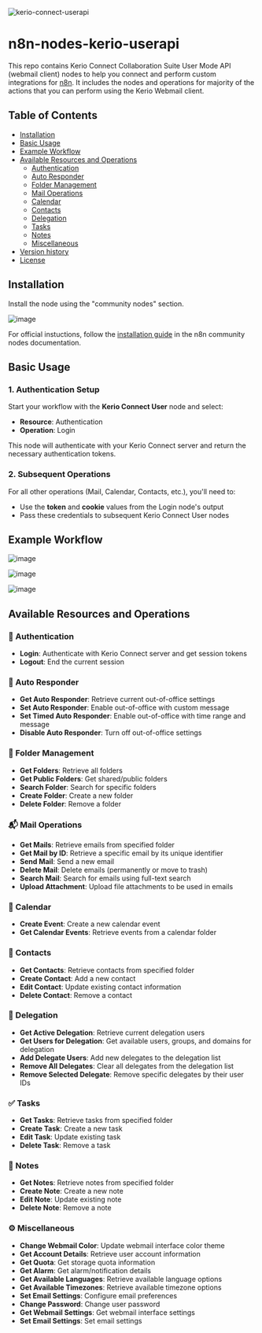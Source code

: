 ![kerio-connect-userapi](https://github.com/user-attachments/assets/abe3df0a-1a3d-46a7-b5ac-c70c972e7d5d)

# n8n-nodes-kerio-userapi

This repo contains Kerio Connect Collaboration Suite User Mode API (webmail client) nodes to help you connect and perform custom integrations for [n8n](https://n8n.io). It includes the nodes and operations for majority of the actions that you can perform using the Kerio Webmail client.

## Table of Contents

* [Installation](#installation)  
* [Basic Usage](#basic-usage)
* [Example Workflow](#example-workflow)
* [Available Resources and Operations](#available-resources-and-operations)
  * [Authentication](#authentication)
  * [Auto Responder](#auto-responder)
  * [Folder Management](#folder-management)
  * [Mail Operations](#mail-operations)
  * [Calendar](#calendar)
  * [Contacts](#contacts)
  * [Delegation](#delegation)
  * [Tasks](#tasks)
  * [Notes](#notes)
  * [Miscellaneous](#miscellaneous)
* [Version history](CHANGELOG.md)
* [License](LICENSE.md)


## Installation

Install the node using the "community nodes" section.

![image](https://github.com/user-attachments/assets/8b9d8d57-5ff4-4226-afbc-b5aa03491dfa)


For official instuctions, follow the [installation guide](https://docs.n8n.io/integrations/community-nodes/installation/) in the n8n community nodes documentation.

## Basic Usage

### 1. Authentication Setup
Start your workflow with the **Kerio Connect User** node and select:
- **Resource**: Authentication
- **Operation**: Login

This node will authenticate with your Kerio Connect server and return the necessary authentication tokens.

### 2. Subsequent Operations
For all other operations (Mail, Calendar, Contacts, etc.), you'll need to:
- Use the **token** and **cookie** values from the Login node's output
- Pass these credentials to subsequent Kerio Connect User nodes

## Example Workflow

![image](https://github.com/user-attachments/assets/7312240c-18b3-4303-9232-f6ef79d4692d)


![image](https://github.com/user-attachments/assets/deef50ee-f2f0-4ddd-b959-830879064531)


![image](https://github.com/user-attachments/assets/7c059330-a818-429d-8001-4604bcc7cf15)


## Available Resources and Operations

### 🔐 Authentication
- **Login**: Authenticate with Kerio Connect server and get session tokens
- **Logout**: End the current session

### 📧 Auto Responder
- **Get Auto Responder**: Retrieve current out-of-office settings
- **Set Auto Responder**: Enable out-of-office with custom message
- **Set Timed Auto Responder**: Enable out-of-office with time range and message
- **Disable Auto Responder**: Turn off out-of-office settings

### 📁 Folder Management
- **Get Folders**: Retrieve all folders
- **Get Public Folders**: Get shared/public folders
- **Search Folder**: Search for specific folders
- **Create Folder**: Create a new folder
- **Delete Folder**: Remove a folder

### 📬 Mail Operations
- **Get Mails**: Retrieve emails from specified folder
- **Get Mail by ID**: Retrieve a specific email by its unique identifier
- **Send Mail**: Send a new email
- **Delete Mail**: Delete emails (permanently or move to trash)
- **Search Mail**: Search for emails using full-text search
- **Upload Attachment**: Upload file attachments to be used in emails

### 📅 Calendar
- **Create Event**: Create a new calendar event
- **Get Calendar Events**: Retrieve events from a calendar folder

### 👥 Contacts
- **Get Contacts**: Retrieve contacts from specified folder
- **Create Contact**: Add a new contact
- **Edit Contact**: Update existing contact information
- **Delete Contact**: Remove a contact

### 🤝 Delegation
- **Get Active Delegation**: Retrieve current delegation users
- **Get Users for Delegation**: Get available users, groups, and domains for delegation
- **Add Delegate Users**: Add new delegates to the delegation list
- **Remove All Delegates**: Clear all delegates from the delegation list
- **Remove Selected Delegate**: Remove specific delegates by their user IDs

### ✅ Tasks
- **Get Tasks**: Retrieve tasks from specified folder
- **Create Task**: Create a new task
- **Edit Task**: Update existing task
- **Delete Task**: Remove a task

### 📝 Notes
- **Get Notes**: Retrieve notes from specified folder
- **Create Note**: Create a new note
- **Edit Note**: Update existing note
- **Delete Note**: Remove a note

### ⚙️ Miscellaneous
- **Change Webmail Color**: Update webmail interface color theme
- **Get Account Details**: Retrieve user account information
- **Get Quota**: Get storage quota information
- **Get Alarm**: Get alarm/notification details
- **Get Available Languages**: Retrieve available language options
- **Get Available Timezones**: Retrieve available timezone options
- **Set Email Settings**: Configure email preferences
- **Change Password**: Change user password
- **Get Webmail Settings**: Get webmail interface settings
- **Set Email Settings**: Set email settings
